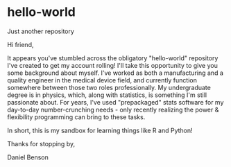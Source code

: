 # hello-world
Just another repository

Hi friend,

It appears you've stumbled across the obligatory "hello-world" repository I've created 
to get my account rolling! I'll take this opportunity to give you some background about 
myself. I've worked as both a manufacturing and a quality engineer in the medical device 
field, and currently function somewhere between those two roles professionally. My
undergraduate degree is in physics, which, along with statistics, is something I'm still
passionate about. For years, I've used "prepackaged" stats software for my day-to-day
number-crunching needs - only recently realizing the power & flexibility programming can 
bring to these tasks. 

In short, this is my sandbox for learning things like R and Python!

Thanks for stopping by,

Daniel Benson
